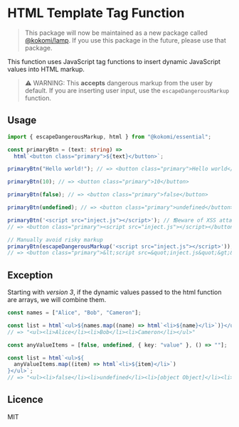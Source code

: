# HTML Template Tag Function

> This package will now be maintained as a new package called
> [@kokomi/lamp](https://jsr.io/@kokomi/lamp@1.0.0). If you use this package in
> the future, please use that package.

This function uses JavaScript tag functions to insert dynamic JavaScript values
into HTML markup.

> ⚠️ WARNING: This **accepts** dangerous markup from the user by default. If you
> are inserting user input, use the `escapeDangerousMarkup` function.

## Usage

```ts
import { escapeDangerousMarkup, html } from "@kokomi/essential";

const primaryBtn = (text: string) =>
  html`<button class="primary">${text}</button>`;

primaryBtn("Hello world!"); // => <button class="primary">Hello world</button>

primaryBtn(10); // => <button class="primary">10</button>

primaryBtn(false); // => <button class="primary">false</button>

primaryBtn(undefined); // => <button class="primary">undefined</button>

primaryBtn('<script src="inject.js"></script>'); // ❗Beware of XSS attacks!
// => <button class="primary"><script src="inject.js"></script></button>

// Manually avoid risky markup
primaryBtn(escapeDangerousMarkup('<script src="inject.js"></script>')); // 👍XSS was avoided
// => <button class="primary">&lt;script src=&quot;inject.js&quot;&gt;&lt;/script&gt;</button>
```

## Exception

Starting with _version 3_, if the dynamic values ​​passed to the html function are
arrays, we will combine them.

```ts
const names = ["Alice", "Bob", "Cameron"];

const list = html`<ul>${names.map((name) => html`<li>${name}</li>`)}</ul>`;
// => "<ul><li>Alice</li><li>Bob</li><li>Cameron</li></ul>"

const anyValueItems = [false, undefined, { key: "value" }, () => ""];

const list = html`<ul>${
  anyValueItems.map((item) => html`<li>${item}</li>`)
}</ul>`;
// => "<ul><li>false</li><li>undefined</li><li>[object Object]</li><li>()=>''</li></ul>"
```

## Licence

MIT
